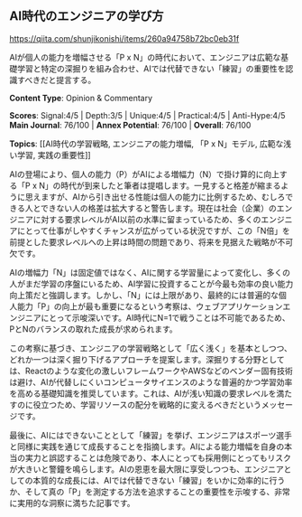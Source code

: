 ## AI時代のエンジニアの学び方

https://qiita.com/shunjikonishi/items/260a94758b72bc0eb31f

AIが個人の能力を増幅させる「P x N」の時代において、エンジニアは広範な基礎学習と特定の深掘りを組み合わせ、AIでは代替できない「練習」の重要性を認識すべきだと提言する。

**Content Type**: Opinion & Commentary

**Scores**: Signal:4/5 | Depth:3/5 | Unique:4/5 | Practical:4/5 | Anti-Hype:4/5
**Main Journal**: 76/100 | **Annex Potential**: 76/100 | **Overall**: 76/100

**Topics**: [[AI時代の学習戦略, エンジニアの能力増幅, 「P x N」モデル, 広範な浅い学習, 実践の重要性]]

AIの登場により、個人の能力（P）がAIによる増幅力（N）で掛け算的に向上する「P x N」の時代が到来したと筆者は提唱します。一見すると格差が縮まるように思えますが、AIから引き出せる性能は個人の能力に比例するため、むしろできる人とできない人の格差は拡大すると警告します。現在は社会（企業）のエンジニアに対する要求レベルがAI以前の水準に留まっているため、多くのエンジニアにとって仕事がしやすくチャンスが広がっている状況ですが、この「N倍」を前提とした要求レベルへの上昇は時間の問題であり、将来を見据えた戦略が不可欠です。

AIの増幅力「N」は固定値ではなく、AIに関する学習量によって変化し、多くの人がまだ学習の序盤にいるため、AI学習に投資することが今最も効率の良い能力向上策だと強調します。しかし、「N」には上限があり、最終的には普遍的な個人能力「P」の向上が最も重要になるという考察は、ウェブアプリケーションエンジニアにとって示唆深いです。AI時代にN=1で戦うことは不可能であるため、PとNのバランスの取れた成長が求められます。

この考察に基づき、エンジニアの学習戦略として「広く浅く」を基本としつつ、どれか一つは深く掘り下げるアプローチを提案します。深掘りする分野としては、Reactのような変化の激しいフレームワークやAWSなどのベンダー固有技術は避け、AIが代替しにくいコンピュータサイエンスのような普遍的かつ学習効率を高める基礎知識を推奨しています。これは、AIが浅い知識の要求レベルを満たすのに役立つため、学習リソースの配分を戦略的に変えるべきだというメッセージです。

最後に、AIにはできないこととして「練習」を挙げ、エンジニアはスポーツ選手と同様に実践を通じて成長することを指摘します。AIによる能力増幅を自身の本当の実力と誤認することは危険であり、本人にとっても採用側にとってもリスクが大きいと警鐘を鳴らします。AIの恩恵を最大限に享受しつつも、エンジニアとしての本質的な成長には、AIでは代替できない「練習」をいかに効率的に行うか、そして真の「P」を測定する方法を追求することの重要性を示唆する、非常に実用的な洞察に満ちた記事です。